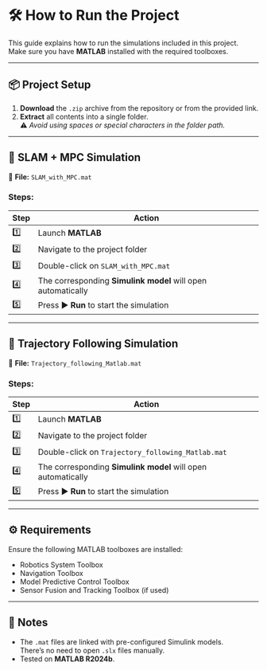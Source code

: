 # 🛠️ How to Run the Project
 
This guide explains how to run the simulations included in this project.  
Make sure you have **MATLAB** installed with the required toolboxes.
 
---
 
## 📦 Project Setup
 
1. **Download** the `.zip` archive from the repository or from the provided link.  
2. **Extract** all contents into a single folder.  
   ⚠️ *Avoid using spaces or special characters in the folder path.*
 
---
 
## 🧭 SLAM + MPC Simulation
 
📄 **File:** `SLAM_with_MPC.mat`
 
### Steps:
 
| Step | Action |
|------|--------|
| 1️⃣ | Launch **MATLAB** |
| 2️⃣ | Navigate to the project folder |
| 3️⃣ | Double-click on `SLAM_with_MPC.mat` |
| 4️⃣ | The corresponding **Simulink model** will open automatically |
| 5️⃣ | Press ▶ **Run** to start the simulation |
 
---
 
## 🎯 Trajectory Following Simulation
 
📄 **File:** `Trajectory_following_Matlab.mat`
 
### Steps:
 
| Step | Action |
|------|--------|
| 1️⃣ | Launch **MATLAB** |
| 2️⃣ | Navigate to the project folder |
| 3️⃣ | Double-click on `Trajectory_following_Matlab.mat` |
| 4️⃣ | The corresponding **Simulink model** will open automatically |
| 5️⃣ | Press ▶ **Run** to start the simulation |
 
---
 
## ⚙️ Requirements
 
Ensure the following MATLAB toolboxes are installed:
 
- Robotics System Toolbox  
- Navigation Toolbox  
- Model Predictive Control Toolbox  
- Sensor Fusion and Tracking Toolbox (if used)
 
---
 
## 📎 Notes
 
- The `.mat` files are linked with pre-configured Simulink models.  
  There’s no need to open `.slx` files manually.
- Tested on **MATLAB R2024b**.
